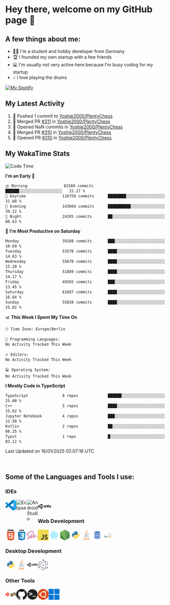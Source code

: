 # Hey there, welcome on my GitHub page 👋

## A few things about me:
- 👨‍🎓 I'm a student and hobby developer from Germany
- 🏆 I founded my own startup with a few friends
- 💻 I'm usually not very active here because I'm busy coding for my startup
- 🎶 I love playing the drums

<a href="https://open.spotify.com/user/an75m500xzpxqh37jf22311tq?si=fZiwARv4QECC8fG-W5eKSw">
<img alt="My Spotify" src="https://novatorem.yoshie2000.vercel.app/api/spotify"/>
</a>

## My Latest Activity

<!--START_SECTION:activity-->
1. 🚀 Pushed 1 commit to [Yoshie2000/PlentyChess](https://github.com/Yoshie2000/PlentyChess)
2. 🎉 Merged PR [#311](https://github.com/Yoshie2000/PlentyChess/pull/311) in [Yoshie2000/PlentyChess](https://github.com/Yoshie2000/PlentyChess)
3. 💪 Opened NaN commits in [Yoshie2000/PlentyChess](https://github.com/Yoshie2000/PlentyChess)
4. 🎉 Merged PR [#310](https://github.com/Yoshie2000/PlentyChess/pull/310) in [Yoshie2000/PlentyChess](https://github.com/Yoshie2000/PlentyChess)
5. 💪 Opened PR [#310](https://github.com/Yoshie2000/PlentyChess/pull/310) in [Yoshie2000/PlentyChess](https://github.com/Yoshie2000/PlentyChess)
<!--END_SECTION:activity-->

## My WakaTime Stats
<!--START_SECTION:waka-->
![Code Time](http://img.shields.io/badge/Code%20Time-674%20hrs%2032%20mins-blue)

**I'm an Early 🐤** 

```text
🌞 Morning                81569 commits       ██████░░░░░░░░░░░░░░░░░░░   22.27 % 
🌆 Daytime                116759 commits      ████████░░░░░░░░░░░░░░░░░   31.88 % 
🌃 Evening                143664 commits      ██████████░░░░░░░░░░░░░░░   39.22 % 
🌙 Night                  24285 commits       ██░░░░░░░░░░░░░░░░░░░░░░░   06.63 % 
```
📅 **I'm Most Productive on Saturday** 

```text
Monday                   39168 commits       ███░░░░░░░░░░░░░░░░░░░░░░   10.69 % 
Tuesday                  53570 commits       ████░░░░░░░░░░░░░░░░░░░░░   14.63 % 
Wednesday                55670 commits       ████░░░░░░░░░░░░░░░░░░░░░   15.20 % 
Thursday                 51889 commits       ████░░░░░░░░░░░░░░░░░░░░░   14.17 % 
Friday                   49265 commits       ███░░░░░░░░░░░░░░░░░░░░░░   13.45 % 
Saturday                 61687 commits       ████░░░░░░░░░░░░░░░░░░░░░   16.84 % 
Sunday                   55028 commits       ████░░░░░░░░░░░░░░░░░░░░░   15.02 % 
```


📊 **This Week I Spent My Time On** 

```text
🕑︎ Time Zone: Europe/Berlin

💬 Programming Languages: 
No Activity Tracked This Week

🔥 Editors: 
No Activity Tracked This Week

💻 Operating System: 
No Activity Tracked This Week
```

**I Mostly Code in TypeScript** 

```text
TypeScript               8 repos             ██████░░░░░░░░░░░░░░░░░░░   25.00 % 
C++                      5 repos             ████░░░░░░░░░░░░░░░░░░░░░   15.62 % 
Jupyter Notebook         4 repos             ███░░░░░░░░░░░░░░░░░░░░░░   12.50 % 
Kotlin                   2 repos             ██░░░░░░░░░░░░░░░░░░░░░░░   06.25 % 
Typst                    1 repo              █░░░░░░░░░░░░░░░░░░░░░░░░   03.12 % 
```




 Last Updated on 16/01/2025 02:07:16 UTC
<!--END_SECTION:waka-->
</details>

<!--<details>
  <summary>:zap: GitHub Stats</summary>

  <br />

  <a href="https://github.com/Yoshie2000">
  <img align="left" alt="My Github Stats" src="https://github-readme-stats.yoshie2000.vercel.app/api?username=Yoshie2000&show_icons=true" />
  </a>

  <br />
  <br />
  <br />
  <br />
  <br />
  <br />
  <br />
  <br />
  <br />

  <a href="https://github.com/Yoshie2000">
  <img align="left" alt="My Most Used Languages" src="https://github-readme-stats.yoshie2000.vercel.app/api/top-langs/?username=Yoshie2000&show_icons=true&layout=compact">
  </a>

  <br />
  <br />
  <br />
  <br />
  <br />
  <br />
  <br />
  <br />

</details>

<details>

  <summary>:zap: My Favourite Projects</summary>

  <br />

  <a href="https://github.com/Yoshie2000/Battleship">
  <img align="left" alt="Battleship" src="https://github-readme-stats.yoshie2000.vercel.app/api/pin/?username=Yoshie2000&repo=Battleship">
  </a>

  <br />
  <br />
  <br />
  <br />
  <br />
  <br />
  <br />

  <a href="https://github.com/Yoshie2000/Pathfinding-Visualizer">
  <img align="left" alt="Pathfinding Visualizer" src="https://github-readme-stats.yoshie2000.vercel.app/api/pin/?username=Yoshie2000&repo=Pathfinding-Visualizer">
  </a>

  <br />
  <br />
  <br />
  <br />
  <br />
  <br />

</details>-->

<br />

## Some of the Languages and Tools I use:

### IDEs

<img align="left" alt="Visual Studio Code" width="34px" src="https://raw.githubusercontent.com/github/explore/80688e429a7d4ef2fca1e82350fe8e3517d3494d/topics/visual-studio-code/visual-studio-code.png" />
<img align="left" alt="Eclipse" width="34px" src="https://img.utdstc.com/icons/eclipse-windows.png:l">
<img align="left" alt="Android Studio" width="34px" src="https://itfort.ae/wp-content/uploads/2020/11/1200px-Android_Studio_icon.svg.png">
<img align="left" alt="Unity" width="42px" src="https://raw.githubusercontent.com/github/explore/80688e429a7d4ef2fca1e82350fe8e3517d3494d/topics/unity/unity.png">

<br />
<br />

### Web Development

<img align="left" alt="HTML5" width="34px" src="https://raw.githubusercontent.com/github/explore/80688e429a7d4ef2fca1e82350fe8e3517d3494d/topics/html/html.png" />
<img align="left" alt="CSS3" width="34px" src="https://raw.githubusercontent.com/github/explore/80688e429a7d4ef2fca1e82350fe8e3517d3494d/topics/css/css.png" />
<img align="left" alt="Sass" width="34px" src="https://raw.githubusercontent.com/github/explore/80688e429a7d4ef2fca1e82350fe8e3517d3494d/topics/sass/sass.png" />
<img align="left" alt="JavaScript" width="34px" src="https://raw.githubusercontent.com/github/explore/80688e429a7d4ef2fca1e82350fe8e3517d3494d/topics/javascript/javascript.png" />
<img align="left" alt="React" width="34px" src="https://raw.githubusercontent.com/github/explore/80688e429a7d4ef2fca1e82350fe8e3517d3494d/topics/react/react.png" />
<img align="left" alt="Node.js" width="34px" src="https://raw.githubusercontent.com/github/explore/80688e429a7d4ef2fca1e82350fe8e3517d3494d/topics/nodejs/nodejs.png" />
<img align="left" alt="Python" width="34px" src="https://raw.githubusercontent.com/github/explore/80688e429a7d4ef2fca1e82350fe8e3517d3494d/topics/python/python.png">
<img align="left" alt="Java" width="34px" src="https://raw.githubusercontent.com/github/explore/80688e429a7d4ef2fca1e82350fe8e3517d3494d/topics/java/java.png">
<img align="left" alt="SQL" width="34px" src="https://raw.githubusercontent.com/github/explore/80688e429a7d4ef2fca1e82350fe8e3517d3494d/topics/sql/sql.png" />
<img align="left" alt="MySQL" width="34px" src="https://raw.githubusercontent.com/github/explore/80688e429a7d4ef2fca1e82350fe8e3517d3494d/topics/mysql/mysql.png" />

<br />
<br />

### Desktop Development

<img align="left" alt="Python" width="34px" src="https://raw.githubusercontent.com/github/explore/80688e429a7d4ef2fca1e82350fe8e3517d3494d/topics/python/python.png">
<img align="left" alt="Java" width="34px" src="https://raw.githubusercontent.com/github/explore/80688e429a7d4ef2fca1e82350fe8e3517d3494d/topics/java/java.png">
<img align="left" alt="Unity" width="34px" src="https://raw.githubusercontent.com/github/explore/80688e429a7d4ef2fca1e82350fe8e3517d3494d/topics/unity/unity.png">
<img align="left" alt="Electron.js" width="34px" src="https://raw.githubusercontent.com/github/explore/80688e429a7d4ef2fca1e82350fe8e3517d3494d/topics/electron/electron.png">

<br />
<br />

### Other Tools

<img align="left" alt="Git" width="34px" src="https://raw.githubusercontent.com/github/explore/80688e429a7d4ef2fca1e82350fe8e3517d3494d/topics/git/git.png" />
<img align="left" alt="GitHub" width="34px" src="https://raw.githubusercontent.com/github/explore/78df643247d429f6cc873026c0622819ad797942/topics/github/github.png" />
<img align="left" alt="Terminal" width="34px" src="https://raw.githubusercontent.com/github/explore/80688e429a7d4ef2fca1e82350fe8e3517d3494d/topics/terminal/terminal.png" />
<img align="left" alt="Ubuntu" width=34px" src="https://raw.githubusercontent.com/github/explore/80688e429a7d4ef2fca1e82350fe8e3517d3494d/topics/ubuntu/ubuntu.png" />
<img align="left" alt="Windows" width=34px" src="https://raw.githubusercontent.com/github/explore/80688e429a7d4ef2fca1e82350fe8e3517d3494d/topics/windows/windows.png" />

